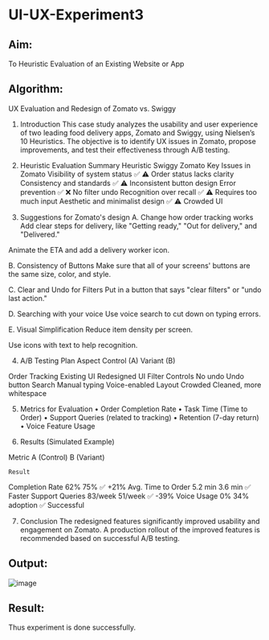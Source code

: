 # UI-UX-Experiment3

## Aim:

To Heuristic Evaluation of an Existing Website or App

## Algorithm:

UX Evaluation and Redesign of Zomato vs. Swiggy


1. Introduction
This case study analyzes the usability and user experience of two leading food delivery apps, Zomato and Swiggy, using Nielsen’s 10 Heuristics. The objective is to identify UX issues in Zomato, propose improvements, and test their effectiveness through A/B testing.

2. Heuristic Evaluation Summary
Heuristic	Swiggy	Zomato	Key Issues in Zomato
Visibility of system status	✅	⚠️	Order status lacks clarity
Consistency and standards	✅	⚠️	Inconsistent button design
Error prevention	✅	❌	No filter undo
Recognition over recall	✅	⚠️	Requires too much input
Aesthetic and minimalist design	✅	⚠️	Crowded UI


3. Suggestions for Zomato's design
A. Change how order tracking works
Add clear steps for delivery, like "Getting ready," "Out for delivery," and "Delivered."

Animate the ETA and add a delivery worker icon.

B. Consistency of Buttons
Make sure that all of your screens' buttons are the same size, color, and style.

C. Clear and Undo for Filters
Put in a button that says "clear filters" or "undo last action."

D. Searching with your voice
Use voice search to cut down on typing errors.

E. Visual Simplification
Reduce item density per screen.

Use icons with text to help recognition.

4. A/B Testing Plan
Aspect	Control (A)	Variant (B)
		
Order Tracking	Existing UI	Redesigned UI
Filter Controls	No undo	Undo button
Search	Manual typing	Voice-enabled
Layout	Crowded	Cleaned, more whitespace

5. Metrics for Evaluation
•	Order Completion Rate
•	Task Time (Time to Order)
•	Support Queries (related to tracking)
•	Retention (7-day return)
•	Voice Feature Usage




6. Results (Simulated Example)

Metric	A (Control)	B (Variant)

	Result
Completion Rate	62%	75%	✅ +21%
Avg. Time to Order	5.2 min	3.6 min	✅ Faster
Support Queries	83/week	51/week	✅ -39%
Voice Usage	0%	34% adoption	✅ Successful

7. Conclusion
The redesigned features significantly improved usability and engagement on Zomato. A production rollout of the improved features is recommended based on successful A/B testing.


 ## Output:

 ![image](https://github.com/user-attachments/assets/184e031d-6ef8-4e72-87a9-cc4398fa25c2)





## Result:

Thus experiment is done successfully.
